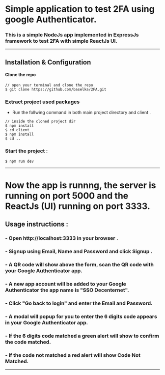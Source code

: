 # Simple application to test 2FA using google Authenticator. 

### This is a simple NodeJs app implemented in ExpressJs framework to test 2FA with simple ReactJs UI.
______________________________________________________________________

## Installation & Configuration

#### Clone the repo
```
// open your terminal and clone the repo 
$ git clone https://github.com/baselka/2FA.git
```
### Extract project used packages
* Run the follwing command in both main project directory and client .
````
// inside the cloned project dir
$ npm install
$ cd client
$ npm install 
$ cd ..
````
### Start the project :

````
$ npm run dev
````
______________________________________________________________________

# Now the app is runnng, the server is running on port 5000 and the ReactJs (UI) running on port 3333.  

## Usage instructions :
### - Open http://localhost:3333 in your browser .
### - Signup using Email, Name and Password and click Signup .
### - A QR code will show above the form, scan the QR code with your Google Authenticator app.
### - A new app account will be added to your Google Authenticator the app name is "SSO Decenternet".
### - Click "Go back to login" and enter the Email and Password.
### - A modal will popup for you to enter the 6 digits code appears in your Google Authenticator app.
### - If the 6 digits code matched a green alert will show to confirm the code matched.
### - If the code not matched a red alert will show Code Not Matched.
______________________________________________________________________
